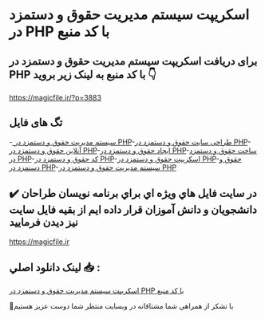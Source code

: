 # اسکریپت سیستم مدیریت حقوق و دستمزد در PHP با کد منبع

## برای دریافت اسکریپت سیستم مدیریت حقوق و دستمزد در PHP با کد منبع به لینک زیر بروید 👇

https://magicfile.ir/?p=3883

## تگ های فایل

-[ سیستم مدیریت حقوق و دستمزد در PHP](https://magicfile.ir/product/%d8%a7%d8%b3%da%a9%d8%b1%db%8c%d9%be%d8%aa-%d8%b3%db%8c%d8%b3%d8%aa%d9%85-%d9%85%d8%af%db%8c%d8%b1%db%8c%d8%aa-%d8%ad%d9%82%d9%88%d9%82-%d9%88-%d8%af%d8%b3%d8%aa%d9%85%d8%b2%d8%af-%d8%af%d8%b1-php/)-[طراحی سایت حقوق و دستمزد در PHP](https://magicfile.ir/product/%d8%a7%d8%b3%da%a9%d8%b1%db%8c%d9%be%d8%aa-%d8%b3%db%8c%d8%b3%d8%aa%d9%85-%d9%85%d8%af%db%8c%d8%b1%db%8c%d8%aa-%d8%ad%d9%82%d9%88%d9%82-%d9%88-%d8%af%d8%b3%d8%aa%d9%85%d8%b2%d8%af-%d8%af%d8%b1-php/)-[آنلاین حقوق و دستمزد در PHP](https://magicfile.ir/product/%d8%a7%d8%b3%da%a9%d8%b1%db%8c%d9%be%d8%aa-%d8%b3%db%8c%d8%b3%d8%aa%d9%85-%d9%85%d8%af%db%8c%d8%b1%db%8c%d8%aa-%d8%ad%d9%82%d9%88%d9%82-%d9%88-%d8%af%d8%b3%d8%aa%d9%85%d8%b2%d8%af-%d8%af%d8%b1-php/)-[ایجاد حقوق و دستمزد در PHP](https://magicfile.ir/product/%d8%a7%d8%b3%da%a9%d8%b1%db%8c%d9%be%d8%aa-%d8%b3%db%8c%d8%b3%d8%aa%d9%85-%d9%85%d8%af%db%8c%d8%b1%db%8c%d8%aa-%d8%ad%d9%82%d9%88%d9%82-%d9%88-%d8%af%d8%b3%d8%aa%d9%85%d8%b2%d8%af-%d8%af%d8%b1-php/)-[ساخت حقوق و دستمزد در PHP](https://magicfile.ir/product/%d8%a7%d8%b3%da%a9%d8%b1%db%8c%d9%be%d8%aa-%d8%b3%db%8c%d8%b3%d8%aa%d9%85-%d9%85%d8%af%db%8c%d8%b1%db%8c%d8%aa-%d8%ad%d9%82%d9%88%d9%82-%d9%88-%d8%af%d8%b3%d8%aa%d9%85%d8%b2%d8%af-%d8%af%d8%b1-php/)-[کد حقوق و دستمزد در PHP](https://magicfile.ir/product/%d8%a7%d8%b3%da%a9%d8%b1%db%8c%d9%be%d8%aa-%d8%b3%db%8c%d8%b3%d8%aa%d9%85-%d9%85%d8%af%db%8c%d8%b1%db%8c%d8%aa-%d8%ad%d9%82%d9%88%d9%82-%d9%88-%d8%af%d8%b3%d8%aa%d9%85%d8%b2%d8%af-%d8%af%d8%b1-php/)-[اسکریپت حقوق و دستمزد در PHP](https://magicfile.ir/product/%d8%a7%d8%b3%da%a9%d8%b1%db%8c%d9%be%d8%aa-%d8%b3%db%8c%d8%b3%d8%aa%d9%85-%d9%85%d8%af%db%8c%d8%b1%db%8c%d8%aa-%d8%ad%d9%82%d9%88%d9%82-%d9%88-%d8%af%d8%b3%d8%aa%d9%85%d8%b2%d8%af-%d8%af%d8%b1-php/)-[حقوق و دستمزد در PHP](https://magicfile.ir/product/%d8%a7%d8%b3%da%a9%d8%b1%db%8c%d9%be%d8%aa-%d8%b3%db%8c%d8%b3%d8%aa%d9%85-%d9%85%d8%af%db%8c%d8%b1%db%8c%d8%aa-%d8%ad%d9%82%d9%88%d9%82-%d9%88-%d8%af%d8%b3%d8%aa%d9%85%d8%b2%d8%af-%d8%af%d8%b1-php/)-[سیستم مدیریت حقوق و دستمزد در PHP](https://magicfile.ir/product/%d8%a7%d8%b3%da%a9%d8%b1%db%8c%d9%be%d8%aa-%d8%b3%db%8c%d8%b3%d8%aa%d9%85-%d9%85%d8%af%db%8c%d8%b1%db%8c%d8%aa-%d8%ad%d9%82%d9%88%d9%82-%d9%88-%d8%af%d8%b3%d8%aa%d9%85%d8%b2%d8%af-%d8%af%d8%b1-php/)

## ✔️ در سايت فايل هاي ويژه اي براي برنامه نويسان طراحان دانشجويان و دانش آموزان قرار داده ايم از بقيه فايل سايت نيز ديدن فرماييد

https://magicfile.ir


## لينک دانلود اصلي 📥 :

[اسکریپت سیستم مدیریت حقوق و دستمزد در PHP با کد منبع](https://magicfile.ir/product/%d8%a7%d8%b3%da%a9%d8%b1%db%8c%d9%be%d8%aa-%d8%b3%db%8c%d8%b3%d8%aa%d9%85-%d9%85%d8%af%db%8c%d8%b1%db%8c%d8%aa-%d8%ad%d9%82%d9%88%d9%82-%d9%88-%d8%af%d8%b3%d8%aa%d9%85%d8%b2%d8%af-%d8%af%d8%b1-php/) 


🙏با تشکر از همراهي شما مشتاقانه در وبسایت منتظر شما دوست عزیز هستیم

